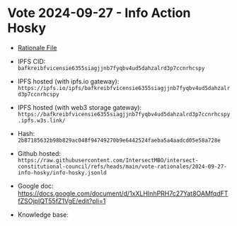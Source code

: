 
# Vote 2024-09-27 - Info Action Hosky

- [Rationale File](./info-hosky.jsonld)
- IPFS CID: `bafkreibfvicensie6355siagjjnb7fyqbv4ud5dahzalrd3p7ccnrhcspy`
- IPFS hosted (with ipfs.io gateway): `https://ipfs.io/ipfs/bafkreibfvicensie6355siagjjnb7fyqbv4ud5dahzalrd3p7ccnrhcspy`
- IPFS hosted (with web3 storage gateway): `https://bafkreibfvicensie6355siagjjnb7fyqbv4ud5dahzalrd3p7ccnrhcspy.ipfs.w3s.link/`
- Hash: `2b87185632b98b829ac048f94749270b9e6442524faeba5a4aadcd05e58a728e`

- Github hosted: `https://raw.githubusercontent.com/IntersectMBO/intersect-constitutional-council/refs/heads/main/vote-rationales/2024-09-27-info-hosky/info-hosky.jsonld`
- Google doc: https://docs.google.com/document/d/1xXLHInhPRH7c27Yat8OAMfqdFTfZSOjpIQT55fZ1VgE/edit?pli=1
- Knowledge base: 